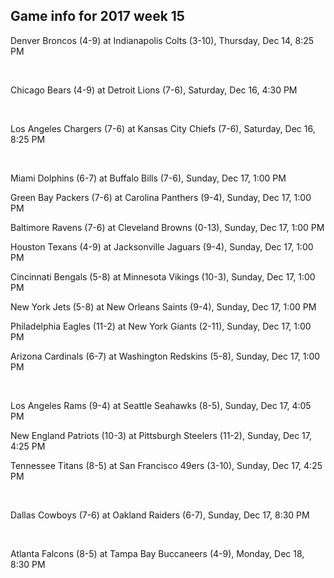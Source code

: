 ## Game info for 2017 week 15
Denver Broncos (4-9) at Indianapolis Colts (3-10), Thursday, Dec 14, 8:25 PM


<br/>

Chicago Bears (4-9) at Detroit Lions (7-6), Saturday, Dec 16, 4:30 PM


<br/>

Los Angeles Chargers (7-6) at Kansas City Chiefs (7-6), Saturday, Dec 16, 8:25 PM


<br/>

Miami Dolphins (6-7) at Buffalo Bills (7-6), Sunday, Dec 17, 1:00 PM

Green Bay Packers (7-6) at Carolina Panthers (9-4), Sunday, Dec 17, 1:00 PM

Baltimore Ravens (7-6) at Cleveland Browns (0-13), Sunday, Dec 17, 1:00 PM

Houston Texans (4-9) at Jacksonville Jaguars (9-4), Sunday, Dec 17, 1:00 PM

Cincinnati Bengals (5-8) at Minnesota Vikings (10-3), Sunday, Dec 17, 1:00 PM

New York Jets (5-8) at New Orleans Saints (9-4), Sunday, Dec 17, 1:00 PM

Philadelphia Eagles (11-2) at New York Giants (2-11), Sunday, Dec 17, 1:00 PM

Arizona Cardinals (6-7) at Washington Redskins (5-8), Sunday, Dec 17, 1:00 PM


<br/>

Los Angeles Rams (9-4) at Seattle Seahawks (8-5), Sunday, Dec 17, 4:05 PM

New England Patriots (10-3) at Pittsburgh Steelers (11-2), Sunday, Dec 17, 4:25 PM

Tennessee Titans (8-5) at San Francisco 49ers (3-10), Sunday, Dec 17, 4:25 PM


<br/>

Dallas Cowboys (7-6) at Oakland Raiders (6-7), Sunday, Dec 17, 8:30 PM


<br/>

Atlanta Falcons (8-5) at Tampa Bay Buccaneers (4-9), Monday, Dec 18, 8:30 PM

